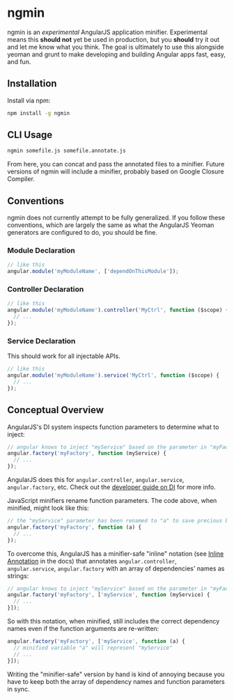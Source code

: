 # ngmin
ngmin is an _experimental_ AngularJS application minifier. Experimental means this **should not** yet be used in production, but you **should** try it out and let me know what you think. The goal is ultimately to use this alongside yeoman and grunt to make developing and building Angular apps fast, easy, and fun.

## Installation
Install via npm:
```bash
npm install -g ngmin
```

## CLI Usage

```bash
ngmin somefile.js somefile.annotate.js
```

From here, you can concat and pass the annotated files to a minifier. Future versions of ngmin will include a minifier, probably based on Google Closure Compiler.

## Conventions
ngmin does not currently attempt to be fully generalized. If you follow these conventions, which are largely the same as what the AngularJS Yeoman generators are configured to do, you should be fine.

### Module Declaration

```javascript
// like this
angular.module('myModuleName', ['dependOnThisModule']);
```

### Controller Declaration

```javascript
// like this
angular.module('myModuleName').controller('MyCtrl', function ($scope) {
  // ...
});
```

### Service Declaration
This should work for all injectable APIs.

```javascript
// like this
angular.module('myModuleName').service('MyCtrl', function ($scope) {
  // ...
});
```

## Conceptual Overview
AngularJS's DI system inspects function parameters to determine what to inject:
```javascript
// angular knows to inject "myService" based on the parameter in "myFactory"
angular.factory('myFactory', function (myService) {
  // ...
});
```
AngularJS does this for `angular.controller`, `angular.service`, `angular.factory`, etc. Check out the [developer guide on DI](http://docs.angularjs.org/guide/di) for more info.

JavaScript minifiers rename function parameters. The code above, when minified, might look like this:
```javascript
// the "myService" parameter has been renamed to "a" to save precious bytes
angular.factory('myFactory', function (a) {
  // ...
});
```

To overcome this, AngularJS has a minifier-safe "inline" notation (see [Inline Annotation](http://docs.angularjs.org/guide/di) in the docs) that annotates `angular.controller`, `angular.service`, `angular.factory` with an array of dependencies' names as strings:
```javascript
// angular knows to inject "myService" based on the parameter in "myFactory"
angular.factory('myFactory', ['myService', function (myService) {
  // ...
}]);
```

So with this notation, when minified, still includes the correct dependency names even if the function arguments are re-written:
```javascript
angular.factory('myFactory', ['myService', function (a) {
  // minified variable "a" will represent "myService"
  // ...
}]);
```

Writing the "minifier-safe" version by hand is kind of annoying because you have to keep both the array of dependency names and function parameters in sync.
